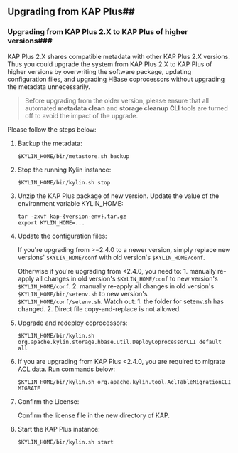 ## Upgrading from KAP Plus##

### Upgrading from KAP Plus 2.X to KAP Plus of higher versions###

KAP Plus 2.X shares compatible metadata with other KAP Plus 2.X versions. Thus you could upgrade the system from KAP Plus 2.X to KAP Plus of higher versions by overwriting the software package, updating configuration files, and upgrading HBase coprocessors without upgrading the metadata unnecessarily. 

> Before upgrading from the older version, please ensure that all automated **metadata clean** and **storage cleanup CLI** tools are turned off to avoid the impact of the upgrade.

Please follow the steps below: 

1. Backup the metadata: 

   ```shell
   $KYLIN_HOME/bin/metastore.sh backup
   ```

2. Stop the running Kylin instance:

   ```shell
   $KYLIN_HOME/bin/kylin.sh stop
   ```

3. Unzip the KAP Plus package of new version. Update the value of the environment variable KYLIN_HOME: 

   ```shell
   tar -zxvf kap-{version-env}.tar.gz
   export KYLIN_HOME=...
   ```

4. Update the configuration files: 

   If you're upgrading from >=2.4.0 to a newer version, simply replace new versions' `$KYLIN_HOME/conf` with old version's `$KYLIN_HOME/conf`.

   Otherwise if you're upgrading from <2.4.0, you need to: 1. manually re-apply all changes in old version's `$KYLIN_HOME/conf` to new version's `$KYLIN_HOME/conf`. 2. manually re-apply all changes in old version's `$KYLIN_HOME/bin/setenv.sh` to new version's `$KYLIN_HOME/conf/setenv.sh`. Watch out: 1. the folder for setenv.sh has changed. 2. Direct file copy-and-replace is not allowed.

5. Upgrade and redeploy coprocessors: 

   ```shell
   $KYLIN_HOME/bin/kylin.sh org.apache.kylin.storage.hbase.util.DeployCoprocessorCLI default all
   ```

6. If you are upgrading from KAP Plus <2.4.0, you are required to migrate ACL data. Run commands below: 

   ```shell
   $KYLIN_HOME/bin/kylin.sh org.apache.kylin.tool.AclTableMigrationCLI MIGRATE
   ```

7. Confirm the License:

   Confirm the license file in the new directory of KAP. 

8. Start the KAP Plus instance: 

   ```shell
   $KYLIN_HOME/bin/kylin.sh start
   ```



